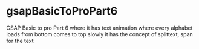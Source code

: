 # gsapBasicToProPart6
GSAP Basic to pro Part 6 where it has text animation where every alphabet loads from bottom comes to top slowly it has the concept of splittext, span for the text
